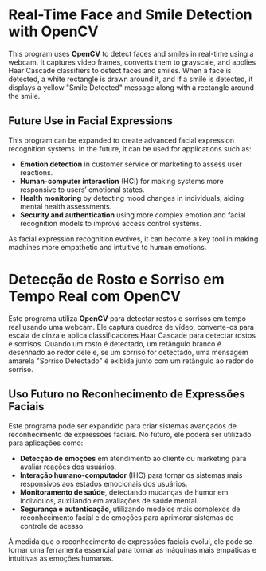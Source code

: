 # Real-Time Face and Smile Detection with OpenCV

This program uses **OpenCV** to detect faces and smiles in real-time using a webcam. It captures video frames, converts them to grayscale, and applies Haar Cascade classifiers to detect faces and smiles. When a face is detected, a white rectangle is drawn around it, and if a smile is detected, it displays a yellow "Smile Detected" message along with a rectangle around the smile.

## Future Use in Facial Expressions

This program can be expanded to create advanced facial expression recognition systems. In the future, it can be used for applications such as:

- **Emotion detection** in customer service or marketing to assess user reactions.
- **Human-computer interaction** (HCI) for making systems more responsive to users’ emotional states.
- **Health monitoring** by detecting mood changes in individuals, aiding mental health assessments.
- **Security and authentication** using more complex emotion and facial recognition models to improve access control systems.

As facial expression recognition evolves, it can become a key tool in making machines more empathetic and intuitive to human emotions.

# Detecção de Rosto e Sorriso em Tempo Real com OpenCV

Este programa utiliza **OpenCV** para detectar rostos e sorrisos em tempo real usando uma webcam. Ele captura quadros de vídeo, converte-os para escala de cinza e aplica classificadores Haar Cascade para detectar rostos e sorrisos. Quando um rosto é detectado, um retângulo branco é desenhado ao redor dele e, se um sorriso for detectado, uma mensagem amarela "Sorriso Detectado" é exibida junto com um retângulo ao redor do sorriso.

## Uso Futuro no Reconhecimento de Expressões Faciais

Este programa pode ser expandido para criar sistemas avançados de reconhecimento de expressões faciais. No futuro, ele poderá ser utilizado para aplicações como:

- **Detecção de emoções** em atendimento ao cliente ou marketing para avaliar reações dos usuários.
- **Interação humano-computador** (IHC) para tornar os sistemas mais responsivos aos estados emocionais dos usuários.
- **Monitoramento de saúde**, detectando mudanças de humor em indivíduos, auxiliando em avaliações de saúde mental.
- **Segurança e autenticação**, utilizando modelos mais complexos de reconhecimento facial e de emoções para aprimorar sistemas de controle de acesso.

À medida que o reconhecimento de expressões faciais evolui, ele pode se tornar uma ferramenta essencial para tornar as máquinas mais empáticas e intuitivas às emoções humanas.


